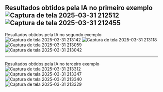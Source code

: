 Resultados obtidos pela IA no primeiro exemplo
![Captura de tela 2025-03-31 212512](https://github.com/user-attachments/assets/5ced653d-b5f0-419c-8f05-c943ad7d4faa)
![Captura de tela 2025-03-31 212455](https://github.com/user-attachments/assets/db3d535f-b410-431d-8b51-59d3bf23a111)
------------------------------

Resultados obtidos pela IA no segundo exemplo
![Captura de tela 2025-03-31 213142](https://github.com/user-attachments/assets/dd73b0b5-4756-4982-98f4-fd5fa96921e1)
![Captura de tela 2025-03-31 213118](https://github.com/user-attachments/assets/514d4e7d-f211-4f2e-b22f-a6fc9ec09d78)
![Captura de tela 2025-03-31 213059](https://github.com/user-attachments/assets/d265fe86-f02e-4d21-bdee-6a65b640b025)
![Captura de tela 2025-03-31 213042](https://github.com/user-attachments/assets/aedbba7a-7e4e-44da-8c43-72868478d1cd)

-------------------------------------------
Resultados obtidos pela IA no terceiro exemplo
![Captura de tela 2025-03-31 213312](https://github.com/user-attachments/assets/b5da7b19-1366-4170-91b2-af3ba5e5b8de)
![Captura de tela 2025-03-31 213347](https://github.com/user-attachments/assets/f062150f-2826-45aa-92ec-7ad6a1e033f7)
![Captura de tela 2025-03-31 213340](https://github.com/user-attachments/assets/578c6bf6-51fc-4523-bf92-71eb6428a678)
![Captura de tela 2025-03-31 213329](https://github.com/user-attachments/assets/fa07e407-a20f-40d9-88fa-38cfdb500397)
